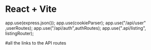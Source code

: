 # React + Vite

app.use(express.json());
app.use(cookieParser);
app.use("/api/user" ,userRoutes);
app.use("/api/auth",authRoutes);
app.use(".api/listing", listingRouter);

#all the links to the API routes
